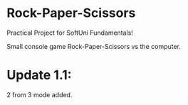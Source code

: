 # Rock-Paper-Scissors
Practical Project for SoftUni Fundamentals!

Small console game Rock-Paper-Scissors vs the computer.

# Update 1.1:
2 from 3 mode added.


